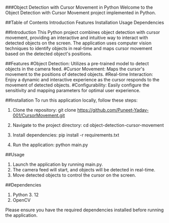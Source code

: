 ###Object Detection with Cursor Movement in Python
Welcome to the Object Detection with Cursor Movement project implemented in Python.

##Table of Contents
Introduction
Features
Installation
Usage
Dependencies

##Introduction
This Python project combines object detection with cursor movement, providing an interactive and intuitive way to interact with detected objects on the screen. The application uses computer vision techniques to identify objects in real-time and maps cursor movement based on the detected object's positions.

##Features
#Object Detection: Utilizes a pre-trained model to detect objects in the camera feed.
#Cursor Movement: Maps the cursor's movement to the positions of detected objects.
#Real-time Interaction: Enjoy a dynamic and interactive experience as the cursor responds to the movement of detected objects.
#Configurability: Easily configure the sensitivity and mapping parameters for optimal user experience.

##Installation
To run this application locally, follow these steps:

1. Clone the repository:
git clone https://github.com/Puneet-Yadav-001/CursorMovement.git

2. Navigate to the project directory:
cd object-detection-cursor-movement

3. Install dependencies:
pip install -r requirements.txt

4. Run the application:
python main.py

##Usage
1. Launch the application by running main.py.
2. The camera feed will start, and objects will be detected in real-time.
3. Move detected objects to control the cursor on the screen.

##Dependencies
1. Python 3. 12
2. OpenCV

Please ensure you have the required dependencies installed before running the application.
